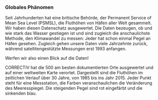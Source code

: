 ### Globales Phänomen

Seit Jahrhunderten hat eine britische Behörde, der Permanent Service of Mean Sea Level (PSMSL), die Fluthöhen von Häfen aller Welt gesammelt. Wir haben diesen Datenschatz ausgewertet. Die Daten bezeugen, ob und wie stark das Wasser gestiegen ist und sind zugleich die anschaulichste Methode, den Klimawandel zu messen: Jeder hat schon einmal Pegel an Häfen gesehen. Zugleich gehen unsere Daten viele Jahrzehnte zurück, während satellitengestützte Messungen erst 1993 anfangen.

Werfen wir also einen Blick auf die Daten!

CORRECTIV hat die 500 am besten dokumentierten Orte ausgewertet und auf einer weltweiten Karte verortet. Dargestellt sind die Fluthöhen im zeitlichen Verlauf über 30 Jahre, von 1985 bis ins Jahr 2015. Jeder Punkt steht für eine Messstation, die Farben veranschaulichen die Veränderung des Meeresspiegel. Die steigenden Pegel sind rot eingefärbt und die sinkenden blau.
